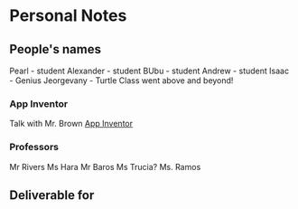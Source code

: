 # Personal Notes

## People's names

Pearl - student
Alexander - student
BUbu - student
Andrew - student
Isaac - Genius
Jeorgevany - Turtle Class went above and beyond!

### App Inventor
Talk with Mr. Brown
[App Inventor](https://appinventor.mit.edu/support/chromebooks#:~:text=Creating%20apps,-To%20create%20apps&text=Go%20to%20My%20Projects%20and,connected%20to%20your%20new%20app.)



### Professors

Mr Rivers
Ms Hara
Mr Baros
Ms Trucia?
Ms. Ramos

## Deliverable for 


